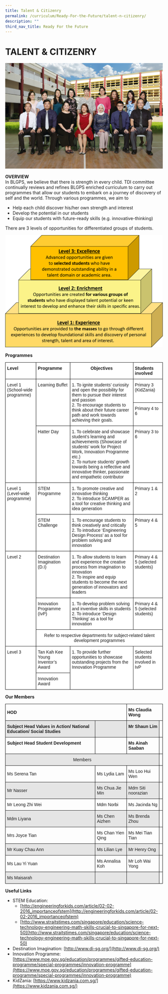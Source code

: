 ```yaml
---
title: Talent & Citizenry
permalink: /curriculum/Ready-For-the-Future/talent-n-citizenry/
description: ""
third_nav_title: Ready For the Future
---
```

# TALENT & CITIZENRY

![](/images/Talent%20Developement%20N%20Innovation%20Formal.jpg)

**OVERVIEW**<br>
In BLGPS, we believe that there is strength in every child. TDI committee continually reviews and refines BLGPS enriched curriculum to carry out programmes that allow our students to embark on a journey of discovery of self and the world. Through various programmes, we aim to 

*	Help each child discover his/her own strength and interest
*	Develop the potential in our students
*	Equip our students with future-ready skills (e.g. innovative-thinking)

There are 3 levels of opportunities for differentiated groups of students.

![](/images/TDI_diiferentiated%20group.png)

**Programmes**

<style type="text/css">
.tg  {border-collapse:collapse;border-spacing:0;}
.tg td{border-color:black;border-style:solid;border-width:1px;font-family:Arial, sans-serif;font-size:14px;
  overflow:hidden;padding:10px 5px;word-break:normal;}
.tg th{border-color:black;border-style:solid;border-width:1px;font-family:Arial, sans-serif;font-size:14px;
  font-weight:normal;overflow:hidden;padding:10px 5px;word-break:normal;}
.tg .tg-dgl5{background-color:#FFF;font-weight:bold;text-align:left;vertical-align:top}
.tg .tg-9hzb{background-color:#FFF;font-weight:bold;text-align:center;vertical-align:top}
.tg .tg-ktyi{background-color:#FFF;text-align:left;vertical-align:top}
.tg .tg-7yig{background-color:#FFF;text-align:center;vertical-align:top}
</style>
<table class="tg">
<thead>
  <tr>
    <th class="tg-dgl5">Level</th>
    <th class="tg-dgl5">Programme</th>
    <th class="tg-9hzb">Objectives</th>
    <th class="tg-dgl5">Students involved</th>
  </tr>
</thead>
<tbody>
  <tr>
    <td class="tg-ktyi" rowspan="3">Level 1<br>(School-wide programme)</td>
    <td class="tg-ktyi" rowspan="2">Learning Buffet</td>
    <td class="tg-ktyi" rowspan="2">1. To ignite students’ curiosity and open the possibility for them to pursue their interest and passion<br>2.  To encourage students to think about their future career path and work towards achieving their goals.</td>
    <td class="tg-ktyi">Primary 3 (KidZania)</td>
  </tr>
  <tr>
    <td class="tg-ktyi">Primary 4 to 6</td>
  </tr>
  <tr>
    <td class="tg-ktyi">Hatter Day</td>
    <td class="tg-ktyi">1. To celebrate and showcase   student’s learning and achievements (Showcase of students’ work for Project Work, Innovation Programme etc.)<br>2.  To nurture students’ growth towards being a reflective and innovative thinker, passionate and empathetic contributor</td>
    <td class="tg-ktyi">Primary 3 to 6</td>
  </tr>
  <tr>
    <td class="tg-ktyi" rowspan="2">Level 1<br>(Level-wide programme)</td>
    <td class="tg-ktyi">STEM Programme</td>
    <td class="tg-ktyi">1.  To promote creative and innovative thinking<br>2.   To introduce SCAMPER as a tool for creative thinking and idea generation</td>
    <td class="tg-ktyi">Primary 1 &amp; 2</td>
  </tr>
  <tr>
    <td class="tg-ktyi">STEM Challenge<br></td>
    <td class="tg-ktyi">1.  To encourage students to think creatively and critically<br>2.   To introduce ‘Engineering Design Process’ as a tool for problem solving and innovation</td>
    <td class="tg-ktyi">Primary 4 &amp; 5</td>
  </tr>
  <tr>
    <td class="tg-ktyi" rowspan="3">Level 2</td>
    <td class="tg-ktyi">Destination Imagination (D.I)</td>
    <td class="tg-ktyi">1.   To allow students to learn and experience the creative process from imagination to innovation<br>2.   To inspire and equip students to become the next generation of innovators and leaders</td>
    <td class="tg-ktyi">Primary 4 &amp; 5 (selected students)</td>
  </tr>
  <tr>
    <td class="tg-ktyi">Innovation Programme (IvP)</td>
    <td class="tg-ktyi">1.   To develop problem solving and inventive skills in students<br>2.   To introduce ‘Design Thinking’ as a tool for innovation</td>
    <td class="tg-ktyi">Primary 4 &amp; 5 (selected students)</td>
  </tr>
  <tr>
    <td class="tg-7yig" colspan="3">Refer to respective departments for subject-related talent development programmes</td>
  </tr>
  <tr>
    <td class="tg-ktyi" rowspan="2">Level 3</td>
    <td class="tg-ktyi">Tan Kah Kee Young Inventor’s Award</td>
    <td class="tg-ktyi" rowspan="2">1.   To provide further opportunities to showcase outstanding projects from the Innovation Programme</td>
    <td class="tg-ktyi" rowspan="2">Selected students involved in IvP</td>
  </tr>
  <tr>
    <td class="tg-ktyi">Innovation Award</td>
  </tr>
</tbody>
</table>

**Our Members**

<style type="text/css">
.tg  {border-collapse:collapse;border-spacing:0;}
.tg td{border-color:black;border-style:solid;border-width:1px;font-family:Arial, sans-serif;font-size:14px;
  overflow:hidden;padding:10px 5px;word-break:normal;}
.tg th{border-color:black;border-style:solid;border-width:1px;font-family:Arial, sans-serif;font-size:14px;
  font-weight:normal;overflow:hidden;padding:10px 5px;word-break:normal;}
.tg .tg-cly1{text-align:left;vertical-align:middle}
.tg .tg-1wig{font-weight:bold;text-align:left;vertical-align:top}
.tg .tg-yla0{font-weight:bold;text-align:left;vertical-align:middle}
.tg .tg-mdf1{background-color:#E5E5E5;font-weight:bold;text-align:left;vertical-align:top}
.tg .tg-0lax{text-align:left;vertical-align:top}
.tg .tg-ymba{background-color:#E5E5E5;text-align:center;vertical-align:middle}
.tg .tg-faf8{background-color:#E5E5E5;text-align:left;vertical-align:middle}
</style>
<table class="tg">
<thead>
  <tr>
    <th class="tg-yla0" colspan="2"><span style="font-weight:700">HOD</span></th>
    <th class="tg-yla0" colspan="2"><span style="font-weight:700">Ms Claudia Wong</span></th>
  </tr>
</thead>
<tbody>
  <tr>
    <td class="tg-mdf1"><span style="font-weight:700;font-style:normal">Subject Head Values in Action/ National Education/ Social Studies</span></td>
    <td class="tg-mdf1"></td>
    <td class="tg-mdf1">Mr Shaun Lim</td>
    <td class="tg-0lax"></td>
  </tr>
  <tr>
    <td class="tg-1wig">Subject Head Student Development</td>
    <td class="tg-1wig">                 	  </td>
    <td class="tg-cly1"><span style="font-weight:bold"> Ms Ainah Saaban</span></td>
    <td class="tg-0lax"></td>
  </tr>
  <tr>
    <td class="tg-ymba" colspan="3">   Members  </td>
    <td class="tg-0lax"></td>
  </tr>
  <tr>
    <td class="tg-cly1">Ms Serena Tan                                      </td>
    <td class="tg-cly1">Ms Lydia Lam</td>
    <td class="tg-cly1">Ms Loo Hui Wen</td>
    <td class="tg-0lax"></td>
  </tr>
  <tr>
    <td class="tg-faf8">Mr Nasser</td>
    <td class="tg-faf8">Ms Chua Jie Min</td>
    <td class="tg-faf8">Mdm Siti noorazian</td>
    <td class="tg-0lax"></td>
  </tr>
  <tr>
    <td class="tg-cly1">Mr Leong Zhi Wei</td>
    <td class="tg-cly1">Mdm Norbi</td>
    <td class="tg-cly1">Ms Jacinda Ng </td>
    <td class="tg-0lax"></td>
  </tr>
  <tr>
    <td class="tg-faf8">Mdm Liyana </td>
    <td class="tg-faf8">Ms Chen Aizhen</td>
    <td class="tg-faf8">Ms Brenda Zhou</td>
    <td class="tg-0lax"></td>
  </tr>
  <tr>
    <td class="tg-cly1">Mrs Joyce Tian </td>
    <td class="tg-cly1">Ms Chan Yien Qing</td>
    <td class="tg-cly1">Ms Mei Tian Tian</td>
    <td class="tg-0lax"></td>
  </tr>
  <tr>
    <td class="tg-faf8">Mr Kuay Chau Ann </td>
    <td class="tg-faf8">Ms Lilian Lye</td>
    <td class="tg-faf8">Mr Henry Ong </td>
    <td class="tg-0lax"></td>
  </tr>
  <tr>
    <td class="tg-cly1">Ms Lau Yi Yuan </td>
    <td class="tg-cly1">Ms Annalisa Koh </td>
    <td class="tg-cly1"> Mr Loh Wai Yong</td>
    <td class="tg-0lax"></td>
  </tr>
  <tr>
    <td class="tg-faf8">Ms Maisarah </td>
    <td class="tg-faf8"> </td>
    <td class="tg-faf8"> </td>
    <td class="tg-0lax"></td>
  </tr>
</tbody>
</table>

**Useful Links**<br>
- STEM Education:
	- [http://engineeringforkids.com/article/02-02-2016_importanceofstem](http://engineeringforkids.com/article/02-02-2016_importanceofstem)
	-  [http://www.straitstimes.com/singapore/education/science-technology-engineering-math-skills-crucial-to-singapore-for-next-50](http://www.straitstimes.com/singapore/education/science-technology-engineering-math-skills-crucial-to-singapore-for-next-50)
- Destination Imagination: [http://www.di-sg.org/](http://www.di-sg.org/)
- Innovation Programme:  [https://www.moe.gov.sg/education/programmes/gifted-education-programme/special-programmes/innovation-programme](https://www.moe.gov.sg/education/programmes/gifted-education-programme/special-programmes/innovation-programme)
- KidZania:                     [https://www.kidzania.com.sg/](https://www.kidzania.com.sg/)